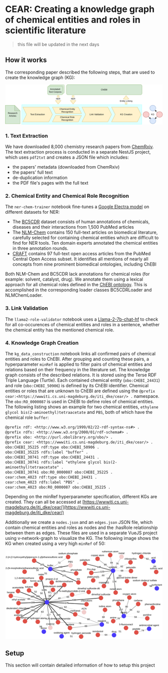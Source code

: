 # CEAR: Creating a knowledge graph of chemical entities and roles in scientific literature

> this file will be updated in the next days

## How it works
The corresponding paper described the following steps, that are used to create the knowledge graph (KG):

<img src="./assets/images/approach.drawio.png" alt="Steps used to create the KG" style="width:80">


### 1. Text Extraction
We have downloaded 8,000 chemistry research papers from [ChemRxiv](https://chemrxiv.org/). The text extraction process is conducted in a separate NestJS project, which uses `pdf2txt` and creates a JSON file which includes:
- the papers' metadata (downloaded from ChemRxiv)
- the papers' full text
- de-duplication information
- the PDF file's pages with the full text

### 2. Chemical Entity and Chemical Role Recognition
The `ner-chem-trainer` notebook fine-tunes a [Google Electra model](https://huggingface.co/google/electra-base-discriminator) on different datasets for NER:

- The [BC5CDR](https://github.com/JHnlp/BioCreative-V-CDR-Corpus) dataset consists of human annotations of chemicals, diseases and their
interactions from 1,500 PubMed articles
- The [NLM-Chem](https://ftp.ncbi.nlm.nih.gov/pub/lu/NLMChem/) contains 150 full-text articles on biomedical literature, carefully
selected for containing chemical entities which are difficult to find for NER tools. Ten
domain experts annotated the chemical entities in three annotation rounds.
- [CRAFT](https://github.com/JHnlp/BioCreative-V-CDR-Corpus) contains 97 full-text open access articles from the PubMed Central
Open Access subset. It identifies all mentions of nearly all concepts from nine prominent
biomedical ontologies, including ChEBI

Both NLM-Chem and BC5CDR lack annotations for chemical roles (for example: solvent, catalyst, drug). We annotate them using a lexical approach for all chemical roles defined in the [ChEBI ontology](https://www.ebi.ac.uk/chebi/). This is accomplished in the corresponding loader classes BC5CDRLoader and NLMChemLoader.

### 3. Link Validation
The `llama2-role-validator` notebook uses a [Llama-2-7b-chat-hf](https://huggingface.co/meta-llama/Llama-2-7b-chat-hf) to check for all co-occurences of chemical entities and roles in a sentence, whether the chemical entity has the mentioned chemical role.

### 4. Knowledge Graph Creation
The `kg_data_construction` notebook links all confirmed pairs of chemical entities and roles to ChEBI. After grouping and counting these pairs, a hyperparameter `minRef` is applied to filter pairs of chemical entities and relations based on their frequency in the literature set. The knowledge graph consists of the described relations. It is stored using the Terse RDF Triple Language (Turtle). Each contained chemical entity (`obo:CHEBI_24431`) and role (`obo:CHEBI_50906`) is defined by its ChEBI identifier. Chemical entities or roles that are unknown to ChEBI are defined using the `@prefix cear:<https://wwwiti.cs.uni-magdeburg.de/iti_dke/cear/> .` namespace. The `obo:RO_0000087` is used in ChEBI to define roles of chemical entities. The following listing shows an example for two chemical entities, `ethylene glycol bis(2-aminoethyl)tetraacetate` and `PBS`, both of which have the chemical role `buffer`:

```turtle
@prefix rdf: <http://www.w3.org/1999/02/22-rdf-syntax-ns#> .
@prefix rdfs: <http://www.w3.org/2000/01/rdf-schema#> .
@prefix obo: <http://purl.obolibrary.org/obo/> .
@prefix cear: <https://wwwiti.cs.uni-magdeburg.de/iti_dke/cear/> .
obo:CHEBI_35225 rdf:type obo:CHEBI_50906 .
obo:CHEBI_35225 rdfs:label "buffer" .
obo:CHEBI_30741 rdf:type obo:CHEBI_24431 .
obo:CHEBI_30741 rdfs:label "ethylene glycol bis(2-aminoethyl)tetraacetate" .
obo:CHEBI_30741 obo:RO_0000087 obo:CHEBI_35225 .
cear:chem_4023 rdf:type obo:CHEBI_24431 .
cear:chem_4023 rdfs:label "PBS" .
cear:chem_4023 obo:RO_0000087 obo:CHEBI_35225 .
```

Depending on the minRef hyperparameter specification, different KGs are created. They can all be accessed at [https://wwwiti.cs.uni-magdeburg.de/iti_dke/cear/](https://wwwiti.cs.uni-magdeburg.de/iti_dke/cear/)


Additionally we create a `nodes.json` and an `edges.json` JSON file, which contain chemical entities and roles as nodes and the :hasRole relationship between them as edges. These files are used in a separate VueJS project using v-network-graph to visualize the KG.
The following image shows the KG when created using a very high `minRef` of 50:

![KG created with minRef==50](./assets/images/KG_minref-50_8000_papers.png)

## Setup
This section will contain detailed information of how to setup this project
